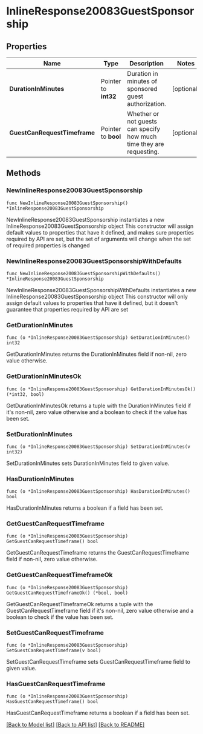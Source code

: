 # InlineResponse20083GuestSponsorship

## Properties

Name | Type | Description | Notes
------------ | ------------- | ------------- | -------------
**DurationInMinutes** | Pointer to **int32** | Duration in minutes of sponsored guest authorization. | [optional] 
**GuestCanRequestTimeframe** | Pointer to **bool** | Whether or not guests can specify how much time they are requesting. | [optional] 

## Methods

### NewInlineResponse20083GuestSponsorship

`func NewInlineResponse20083GuestSponsorship() *InlineResponse20083GuestSponsorship`

NewInlineResponse20083GuestSponsorship instantiates a new InlineResponse20083GuestSponsorship object
This constructor will assign default values to properties that have it defined,
and makes sure properties required by API are set, but the set of arguments
will change when the set of required properties is changed

### NewInlineResponse20083GuestSponsorshipWithDefaults

`func NewInlineResponse20083GuestSponsorshipWithDefaults() *InlineResponse20083GuestSponsorship`

NewInlineResponse20083GuestSponsorshipWithDefaults instantiates a new InlineResponse20083GuestSponsorship object
This constructor will only assign default values to properties that have it defined,
but it doesn't guarantee that properties required by API are set

### GetDurationInMinutes

`func (o *InlineResponse20083GuestSponsorship) GetDurationInMinutes() int32`

GetDurationInMinutes returns the DurationInMinutes field if non-nil, zero value otherwise.

### GetDurationInMinutesOk

`func (o *InlineResponse20083GuestSponsorship) GetDurationInMinutesOk() (*int32, bool)`

GetDurationInMinutesOk returns a tuple with the DurationInMinutes field if it's non-nil, zero value otherwise
and a boolean to check if the value has been set.

### SetDurationInMinutes

`func (o *InlineResponse20083GuestSponsorship) SetDurationInMinutes(v int32)`

SetDurationInMinutes sets DurationInMinutes field to given value.

### HasDurationInMinutes

`func (o *InlineResponse20083GuestSponsorship) HasDurationInMinutes() bool`

HasDurationInMinutes returns a boolean if a field has been set.

### GetGuestCanRequestTimeframe

`func (o *InlineResponse20083GuestSponsorship) GetGuestCanRequestTimeframe() bool`

GetGuestCanRequestTimeframe returns the GuestCanRequestTimeframe field if non-nil, zero value otherwise.

### GetGuestCanRequestTimeframeOk

`func (o *InlineResponse20083GuestSponsorship) GetGuestCanRequestTimeframeOk() (*bool, bool)`

GetGuestCanRequestTimeframeOk returns a tuple with the GuestCanRequestTimeframe field if it's non-nil, zero value otherwise
and a boolean to check if the value has been set.

### SetGuestCanRequestTimeframe

`func (o *InlineResponse20083GuestSponsorship) SetGuestCanRequestTimeframe(v bool)`

SetGuestCanRequestTimeframe sets GuestCanRequestTimeframe field to given value.

### HasGuestCanRequestTimeframe

`func (o *InlineResponse20083GuestSponsorship) HasGuestCanRequestTimeframe() bool`

HasGuestCanRequestTimeframe returns a boolean if a field has been set.


[[Back to Model list]](../README.md#documentation-for-models) [[Back to API list]](../README.md#documentation-for-api-endpoints) [[Back to README]](../README.md)


